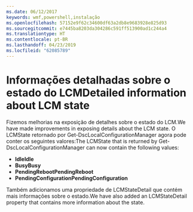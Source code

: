 ```yaml
---
ms.date: 06/12/2017
keywords: wmf,powershell,instalação
ms.openlocfilehash: 57152e9f62c34600df63a2db8e9683928e825d93
ms.sourcegitcommit: e7445ba8203da304286c591ff513900ad1c244a4
ms.translationtype: HT
ms.contentlocale: pt-BR
ms.lasthandoff: 04/23/2019
ms.locfileid: "62085789"
---
```

# <a name="detailed-information-about-lcm-state"></a><span data-ttu-id="25da9-102">Informações detalhadas sobre o estado do LCM</span><span class="sxs-lookup"><span data-stu-id="25da9-102">Detailed information about LCM state</span></span>

<span data-ttu-id="25da9-103">Fizemos melhorias na exposição de detalhes sobre o estado do LCM.</span><span class="sxs-lookup"><span data-stu-id="25da9-103">We have made improvements in exposing details about the LCM state.</span></span> <span data-ttu-id="25da9-104">O LCMState retornado por Get-DscLocalConfigurationManager agora pode conter os seguintes valores:</span><span class="sxs-lookup"><span data-stu-id="25da9-104">The LCMState that is returned by Get-DscLocalConfigurationManager can now contain the following values:</span></span>

* <span data-ttu-id="25da9-105">**Idle**</span><span class="sxs-lookup"><span data-stu-id="25da9-105">**Idle**</span></span>
* <span data-ttu-id="25da9-106">**Busy**</span><span class="sxs-lookup"><span data-stu-id="25da9-106">**Busy**</span></span>
* <span data-ttu-id="25da9-107">**PendingReboot**</span><span class="sxs-lookup"><span data-stu-id="25da9-107">**PendingReboot**</span></span>
* <span data-ttu-id="25da9-108">**PendingConfiguration**</span><span class="sxs-lookup"><span data-stu-id="25da9-108">**PendingConfiguration**</span></span>

<span data-ttu-id="25da9-109">Também adicionamos uma propriedade de LCMStateDetail que contém mais informações sobre o estado.</span><span class="sxs-lookup"><span data-stu-id="25da9-109">We have also added an LCMStateDetail property that contains more information about the state.</span></span>
